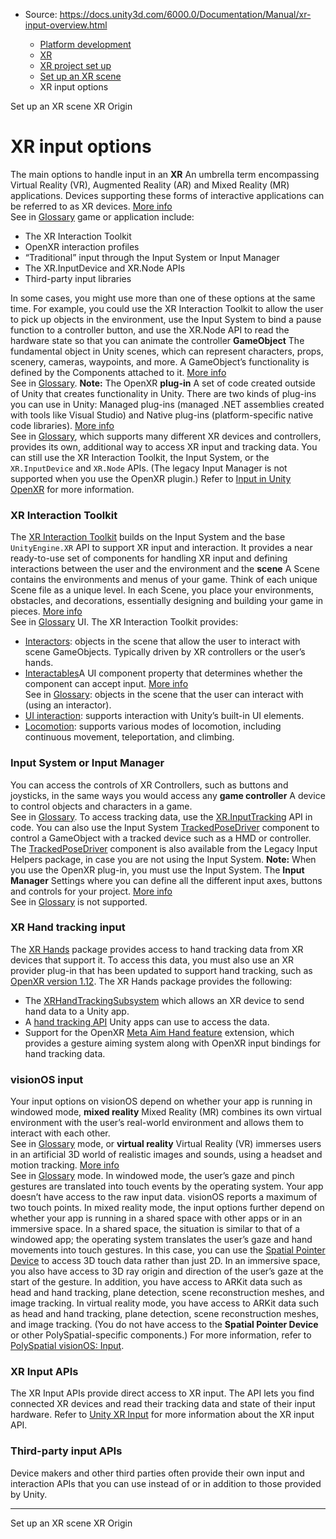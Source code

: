 * Source: https://docs.unity3d.com/6000.0/Documentation/Manual/xr-input-overview.html

  * [Platform development ](https://docs.unity3d.com/6000.0/Documentation/Manual/PlatformSpecific.html)
  * [XR](https://docs.unity3d.com/6000.0/Documentation/Manual/XR.html)
  * [XR project set up](https://docs.unity3d.com/6000.0/Documentation/Manual/configuring-project-for-xr.html)
  * [Set up an XR scene](https://docs.unity3d.com/6000.0/Documentation/Manual/xr-scene-setup.html)
  * XR input options


[](https://docs.unity3d.com/6000.0/Documentation/Manual/xr-scene-setup.html)
Set up an XR scene
[](https://docs.unity3d.com/6000.0/Documentation/Manual/xr-origin.html)
XR Origin
# XR input options
The main options to handle input in an **XR** An umbrella term encompassing Virtual Reality (VR), Augmented Reality (AR) and Mixed Reality (MR) applications. Devices supporting these forms of interactive applications can be referred to as XR devices. [More info](https://docs.unity3d.com/6000.0/Documentation/Manual/XR.html)  
See in [Glossary](https://docs.unity3d.com/6000.0/Documentation/Manual/Glossary.html#XR) game or application include:
  * The XR Interaction Toolkit
  * OpenXR interaction profiles
  * “Traditional” input through the Input System or Input Manager
  * The XR.InputDevice and XR.Node APIs
  * Third-party input libraries


In some cases, you might use more than one of these options at the same time. For example, you could use the XR Interaction Toolkit to allow the user to pick up objects in the environment, use the Input System to bind a pause function to a controller button, and use the XR.Node API to read the hardware state so that you can animate the controller **GameObject** The fundamental object in Unity scenes, which can represent characters, props, scenery, cameras, waypoints, and more. A GameObject’s functionality is defined by the Components attached to it. [More info](https://docs.unity3d.com/6000.0/Documentation/Manual/class-GameObject.html)  
See in [Glossary](https://docs.unity3d.com/6000.0/Documentation/Manual/Glossary.html#GameObject).
**Note:** The OpenXR **plug-in** A set of code created outside of Unity that creates functionality in Unity. There are two kinds of plug-ins you can use in Unity: Managed plug-ins (managed .NET assemblies created with tools like Visual Studio) and Native plug-ins (platform-specific native code libraries). [More info](https://docs.unity3d.com/6000.0/Documentation/Manual/plug-ins.html)  
See in [Glossary](https://docs.unity3d.com/6000.0/Documentation/Manual/Glossary.html#Plug-in), which supports many different XR devices and controllers, provides its own, additional way to access XR input and tracking data. You can still use the XR Interaction Toolkit, the Input System, or the `XR.InputDevice` and `XR.Node` APIs. (The legacy Input Manager is not supported when you use the OpenXR plugin.) Refer to [Input in Unity OpenXR](https://docs.unity3d.com/Packages/com.unity.xr.openxr@1.12/manual/input.html) for more information.
### XR Interaction Toolkit
The [XR Interaction Toolkit](https://docs.unity3d.com/Packages/com.unity.xr.interaction.toolkit@3.0/manual/general-setup.html#configure-xr-controller-and-interactor) builds on the Input System and the base `UnityEngine.XR` API to support XR input and interaction. It provides a near ready-to-use set of components for handling XR input and defining interactions between the user and the environment and the **scene** A Scene contains the environments and menus of your game. Think of each unique Scene file as a unique level. In each Scene, you place your environments, obstacles, and decorations, essentially designing and building your game in pieces. [More info](https://docs.unity3d.com/6000.0/Documentation/Manual/CreatingScenes.html)  
See in [Glossary](https://docs.unity3d.com/6000.0/Documentation/Manual/Glossary.html#Scene) UI. 
The XR Interaction Toolkit provides:
  * [Interactors](https://docs.unity3d.com/Packages/com.unity.xr.interaction.toolkit@3.0/manual/architecture.html#interactors): objects in the scene that allow the user to interact with scene GameObjects. Typically driven by XR controllers or the user’s hands.
  * [Interactables](https://docs.unity3d.com/Packages/com.unity.xr.interaction.toolkit@3.0/manual/architecture.html#interactables)A UI component property that determines whether the component can accept input. [More info](https://docs.unity3d.com/Packages/com.unity.ugui@latest/index.html?subfolder=/manual/script-Selectable.html)  
See in [Glossary](https://docs.unity3d.com/6000.0/Documentation/Manual/Glossary.html#Interactable): objects in the scene that the user can interact with (using an interactor).
  * [UI interaction](https://docs.unity3d.com/Packages/com.unity.xr.interaction.toolkit@3.0/manual/ui-setup.html): supports interaction with Unity’s built-in UI elements.
  * [Locomotion](https://docs.unity3d.com/Packages/com.unity.xr.interaction.toolkit@3.0/manual/locomotion.html): supports various modes of locomotion, including continuous movement, teleportation, and climbing.


### Input System or Input Manager
You can access the controls of XR Controllers, such as buttons and joysticks, in the same ways you would access any **game controller** A device to control objects and characters in a game.  
See in [Glossary](https://docs.unity3d.com/6000.0/Documentation/Manual/Glossary.html#gamecontroller). To access tracking data, use the [XR.InputTracking](https://docs.unity3d.com/6000.0/Documentation/Manual/xr_input.html) API in code. You can also use the Input System [TrackedPoseDriver](https://docs.unity3d.com/Packages/com.unity.inputsystem@1.5/api/UnityEngine.InputSystem.XR.TrackedPoseDriver.html) component to control a GameObject with a tracked device such as a HMD or controller. The [TrackedPoseDriver](https://docs.unity3d.com/Packages/com.unity.xr.legacyinputhelpers@2.1/manual/index.html#tracked-pose-driver) component is also available from the Legacy Input Helpers package, in case you are not using the Input System. 
**Note:** When you use the OpenXR plug-in, you must use the Input System. The **Input Manager** Settings where you can define all the different input axes, buttons and controls for your project. [More info](https://docs.unity3d.com/6000.0/Documentation/Manual/class-InputManager.html)  
See in [Glossary](https://docs.unity3d.com/6000.0/Documentation/Manual/Glossary.html#InputManager) is not supported. 
### XR Hand tracking input
The [XR Hands](https://docs.unity3d.com/Packages/com.unity.xr.hands@1.4/manual/index.html) package provides access to hand tracking data from XR devices that support it. To access this data, you must also use an XR provider plug-in that has been updated to support hand tracking, such as [OpenXR version 1.12](https://docs.unity3d.com/Packages/com.unity.xr.openxr@1.12/manual/index.html).
The XR Hands package provides the following:
  * The [XRHandTrackingSubsystem](https://docs.unity3d.com/Packages/com.unity.xr.hands@1.4/api/UnityEngine.XR.Hands.XRHandSubsystem.html) which allows an XR device to send hand data to a Unity app.
  * A [hand tracking API](https://docs.unity3d.com/Packages/com.unity.xr.hands@1.4/manual/hand-data/xr-hand-tracking.html) Unity apps can use to access the data.
  * Support for the OpenXR [Meta Aim Hand feature](https://docs.unity3d.com/Packages/com.unity.xr.hands@1.4/manual/openxr-features/metahandtrackingaim.html) extension, which provides a gesture aiming system along with OpenXR input bindings for hand tracking data.


### visionOS input
Your input options on visionOS depend on whether your app is running in windowed mode, **mixed reality** Mixed Reality (MR) combines its own virtual environment with the user’s real-world environment and allows them to interact with each other.  
See in [Glossary](https://docs.unity3d.com/6000.0/Documentation/Manual/Glossary.html#MixedReality) mode, or **virtual reality** Virtual Reality (VR) immerses users in an artificial 3D world of realistic images and sounds, using a headset and motion tracking. [More info](https://docs.unity3d.com/6000.0/Documentation/Manual/VROverview.html)  
See in [Glossary](https://docs.unity3d.com/6000.0/Documentation/Manual/Glossary.html#VirtualReality) mode.
In windowed mode, the user’s gaze and pinch gestures are translated into touch events by the operating system. Your app doesn’t have access to the raw input data. visionOS reports a maximum of two touch points.
In mixed reality mode, the input options further depend on whether your app is running in a shared space with other apps or in an immersive space. In a shared space, the situation is similar to that of a windowed app; the operating system translates the user’s gaze and hand movements into touch gestures. In this case, you can use the [Spatial Pointer Device](https://docs.unity3d.com/Packages/com.unity.polyspatial.visionos@latest?subfolder=/manual/PolySpatialInput.html#spatial-pointer-device-data) to access 3D touch data rather than just 2D. In an immersive space, you also have access to 3D ray origin and direction of the user’s gaze at the start of the gesture. In addition, you have access to ARKit data such as head and hand tracking, plane detection, scene reconstruction meshes, and image tracking.
In virtual reality mode, you have access to ARKit data such as head and hand tracking, plane detection, scene reconstruction meshes, and image tracking. (You do not have access to the **Spatial Pointer Device** or other PolySpatial-specific components.)
For more information, refer to [PolySpatial visionOS: Input](https://docs.unity3d.com/Packages/com.unity.polyspatial.visionos@latest?subfolder=/manual/Input.html).
### XR Input APIs
The XR Input APIs provide direct access to XR input. The API lets you find connected XR devices and read their tracking data and state of their input hardware.
Refer to [Unity XR Input](https://docs.unity3d.com/6000.0/Documentation/Manual/xr_input.html) for more information about the XR input API.
### Third-party input APIs
Device makers and other third parties often provide their own input and interaction APIs that you can use instead of or in addition to those provided by Unity.
* * *
[](https://docs.unity3d.com/6000.0/Documentation/Manual/xr-scene-setup.html)
Set up an XR scene
[](https://docs.unity3d.com/6000.0/Documentation/Manual/xr-origin.html)
XR Origin
